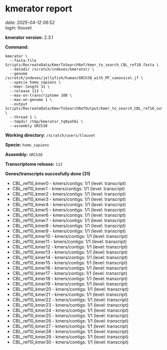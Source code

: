 # kmerator report
*date: 2025-04-12 06:52*  
*login: tlouvet*

**kmerator version:** 2.3.1

**Command:**

```
kmerator \
  --fasta-file Scripts/RecreateData/KmerToSearchRef/kmer_to_search_CBL_ref10.fasta \
  --datadir /scratch/indexes/kmerator/ \
  --genome /scratch/indexes/jellyfish/human/GRCh38_with_MT_canonical.jf \
  --specie homo_sapiens \
  --kmer-length 31 \
  --release 113 \
  --max-on-transcriptome 100 \
  --max-on-genome 1 \
  --output Scripts/RecreateData/KmerToSearchRefOutput/kmer_to_search_CBL_ref10_output \
  --thread 1 \
  --tmpdir /tmp/kmerator_tq9yoh6i \
  --assembly GRCh38
```

**Working directory:** `/scratch/users/tlouvet`

**Specie:** `homo_sapiens`

**Assembly:** `GRCh38`

**Transcriptome release:** `113`

**Genes/transcripts succesfully done (31)**

- CBL_ref10_kmer0 - kmers/contigs: 1/1 (level: transcript)
- CBL_ref10_kmer1 - kmers/contigs: 1/1 (level: transcript)
- CBL_ref10_kmer2 - kmers/contigs: 1/1 (level: transcript)
- CBL_ref10_kmer3 - kmers/contigs: 1/1 (level: transcript)
- CBL_ref10_kmer4 - kmers/contigs: 1/1 (level: transcript)
- CBL_ref10_kmer5 - kmers/contigs: 1/1 (level: transcript)
- CBL_ref10_kmer6 - kmers/contigs: 1/1 (level: transcript)
- CBL_ref10_kmer7 - kmers/contigs: 1/1 (level: transcript)
- CBL_ref10_kmer8 - kmers/contigs: 1/1 (level: transcript)
- CBL_ref10_kmer9 - kmers/contigs: 1/1 (level: transcript)
- CBL_ref10_kmer10 - kmers/contigs: 1/1 (level: transcript)
- CBL_ref10_kmer11 - kmers/contigs: 1/1 (level: transcript)
- CBL_ref10_kmer12 - kmers/contigs: 1/1 (level: transcript)
- CBL_ref10_kmer13 - kmers/contigs: 1/1 (level: transcript)
- CBL_ref10_kmer14 - kmers/contigs: 1/1 (level: transcript)
- CBL_ref10_kmer15 - kmers/contigs: 1/1 (level: transcript)
- CBL_ref10_kmer16 - kmers/contigs: 1/1 (level: transcript)
- CBL_ref10_kmer17 - kmers/contigs: 1/1 (level: transcript)
- CBL_ref10_kmer18 - kmers/contigs: 1/1 (level: transcript)
- CBL_ref10_kmer19 - kmers/contigs: 1/1 (level: transcript)
- CBL_ref10_kmer20 - kmers/contigs: 1/1 (level: transcript)
- CBL_ref10_kmer21 - kmers/contigs: 1/1 (level: transcript)
- CBL_ref10_kmer22 - kmers/contigs: 1/1 (level: transcript)
- CBL_ref10_kmer23 - kmers/contigs: 1/1 (level: transcript)
- CBL_ref10_kmer24 - kmers/contigs: 1/1 (level: transcript)
- CBL_ref10_kmer25 - kmers/contigs: 1/1 (level: transcript)
- CBL_ref10_kmer26 - kmers/contigs: 1/1 (level: transcript)
- CBL_ref10_kmer27 - kmers/contigs: 1/1 (level: transcript)
- CBL_ref10_kmer28 - kmers/contigs: 1/1 (level: transcript)
- CBL_ref10_kmer29 - kmers/contigs: 1/1 (level: transcript)
- CBL_ref10_kmer30 - kmers/contigs: 1/1 (level: transcript)
